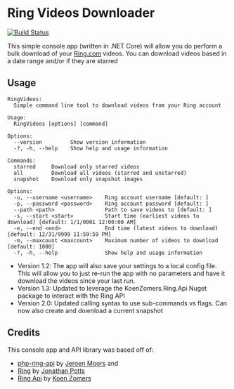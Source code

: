 ﻿# Ring Videos Downloader

[![Build Status](https://dev.azure.com/mckechney/RingVideos/_apis/build/status/mmckechney.RingVideos?branchName=master)](https://dev.azure.com/mckechney/RingVideos/_build/latest?definitionId=12&branchName=master)

This simple console app (written in .NET Core) will allow you do perform a bulk download of your [Ring.com](https://www.ring.com) videos.
You can download videos based in a date range and/or if they are starred
## Usage

```
RingVideos:
  Simple command line tool to download videos from your Ring account

Usage:
  RingVideos [options] [command]

Options:
  --version         Show version information
  -?, -h, --help    Show help and usage information

Commands:
  starred     Download only starred videos
  all         Download all videos (starred and unstarred)
  snapshot    Download only snapshot images

Options:
  -u, --username <username>    Ring account username [default: ]
  -p, --password <password>    Ring account password [default: ]
  --path <path>                Path to save videos to [default: ]
  -s, --start <start>          Start time (earliest videos to download) [default: 1/1/0001 12:00:00 AM]
  -e, --end <end>              End time (latest videos to download) [default: 12/31/9999 11:59:59 PM]
  -m, --maxcount <maxcount>    Maximum number of videos to download [default: 1000]
  -?, -h, --help               Show help and usage information
```

- Version 1.2: The app will also save your settings to a local config file. This will allow you to just re-run the app with no parameters and have it download the videos since your last run.
- Version 1.3: Updated to leverage the KoenZomers.Ring.Api Nuget package to interact with the Ring API
- Version 2.0: Updated calling syntax to use sub-commands vs flags. Can now also create and download a current snapshot

## Credits
This console app and API library  was based off of:
- [php-ring-api](https://github.com/jeroenmoors/php-ring-api) by [Jeroen Moors](https://github.com/jeroenmoors) and
- [Ring](https://github.com/jonathanpotts/Ring) by [Jonathan Potts](https://github.com/jonathanpotts)
- [Ring Api](https://github.com/KoenZomers/RingApi) by [Koen Zomers](https://github.com/KoenZomers)